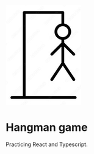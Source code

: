 ![alt text](https://github.com/fdrcbrbr/hangman/blob/main/Hangman.jpg "Hangman game logo")

# Hangman game

Practicing React and Typescript.

